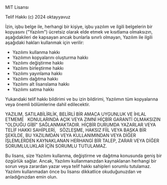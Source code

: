 MIT Lisansı

Telif Hakkı (c) 2024 oktayyavuz

İzin, işbu belge ile, herhangi bir kişiye, işbu yazılım ve ilgili belgelerin bir kopyasını ("Yazılım") ücretsiz olarak elde etmek ve kısıtlama olmaksızın, aşağıdakileri de kapsayan ancak bunlarla sınırlı olmayan, Yazılım ile ilgili aşağıdaki hakları kullanmak için verilir:

* Yazılımı kullanma hakkı
* Yazılımın kopyalarını oluşturma hakkı
* Yazılımı değiştirme hakkı
* Yazılımı birleştirme hakkı
* Yazılımı yayınlama hakkı
* Yazılımı dağıtma hakkı
* Yazılımı alt lisanslama hakkı
* Yazılımı satma hakkı

Yukarıdaki telif hakkı bildirimi ve bu izin bildirimi, Yazılımın tüm kopyalarına veya önemli bölümlerine dahil edilecektir.

YAZILIM, SATILABİLİRLİK, BELİRLİ BİR AMACA UYGUNLUK VE İHLAL ETMEME   
 KONULARINDA AÇIK VEYA ZIMNİ HİÇBİR GARANTİ OLMAKSIZIN "OLDUĞU GİBİ" SAĞLANMAKTADIR. HİÇBİR DURUMDA YAZARLAR VEYA TELİF HAKKI SAHİPLERİ,   
 SÖZLEŞME, HAKSIZ FİİL VEYA BAŞKA BİR ŞEKİLDE, BU YAZILIMDAN VEYA KULLANIMINDAN VEYA DİĞER İŞLEMLERDEN KAYNAKLANAN HERHANGİ BİR TALEP, ZARAR VEYA DİĞER SORUMLULUKLAR İÇİN SORUMLU TUTULAMAZ.

Bu lisans, size Yazılımı kullanma, değiştirme ve dağıtma konusunda geniş bir özgürlük sağlar. Ancak, Yazılımı kullanmanızdan kaynaklanan herhangi bir sorun veya zarardan yazar veya telif hakkı sahipleri sorumlu tutulamaz. Yazılımı kullanmadan önce bu lisansı dikkatlice okuduğunuzdan ve anladığınızdan emin olun.